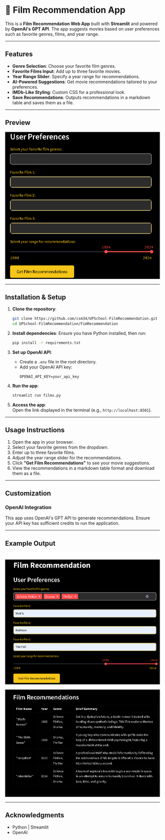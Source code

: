 # 🎥 Film Recommendation App

This is a **Film Recommendation Web App** built with **Streamlit** and powered by **OpenAI's GPT API**. The app suggests movies based on user preferences such as favorite genres, films, and year range.

---

## Features

- **Genre Selection**: Choose your favorite film genres.
- **Favorite Films Input**: Add up to three favorite movies.
- **Year Range Slider**: Specify a year range for recommendations.
- **AI-Powered Suggestions**: Get movie recommendations tailored to your preferences.
- **IMDb-Like Styling**: Custom CSS for a professional look.
- **Save Recommendations**: Outputs recommendations in a markdown table and saves them as a file.

---

## Preview

![App Preview](FimRecommendation/filmRecommendation.png)  

---

## Installation & Setup

1. **Clone the repository**:
    ```bash
    git clone https://github.com/csm34/UPSchool-FilmRecommendation.git
    cd UPSchool-FilmRecommendation/FimRecommendation
    ```

2. **Install dependencies**:
    Ensure you have Python installed, then run:
    ```bash
    pip install -r requirements.txt
    ```

3. **Set up OpenAI API**:
    - Create a `.env` file in the root directory.
    - Add your OpenAI API key:
      ```plaintext
      OPENAI_API_KEY=your_api_key
      ```

4. **Run the app**:
    ```bash
    streamlit run films.py
    ```

5. **Access the app**:  
   Open the link displayed in the terminal (e.g., `http://localhost:8501`).

---

## Usage Instructions

1. Open the app in your browser.
2. Select your favorite genres from the dropdown.
3. Enter up to three favorite films.
4. Adjust the year range slider for the recommendations.
5. Click **"Get Film Recommendations"** to see your movie suggestions.
6. View the recommendations in a markdown table format and download them as a file.

---

## Customization

### OpenAI Integration
This app uses OpenAI's GPT API to generate recommendations. Ensure your API key has sufficient credits to run the application.

---

## Example Output

![Film Recommendation Example 1](FimRecommendation/filmExample1.png)

![Film Recommendation Example 2](FimRecommendation/filmExample2.png)

---

## Acknowledgments
- Python | Streamlit
- OpenAI

